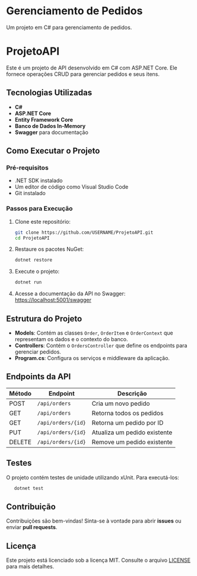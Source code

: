 # Gerenciamento de Pedidos
Um projeto em C# para gerenciamento de pedidos.
# ProjetoAPI
Este é um projeto de API desenvolvido em C# com ASP.NET Core. Ele fornece operações CRUD para gerenciar pedidos e seus itens.
## Tecnologias Utilizadas
- **C#**
- **ASP.NET Core**
- **Entity Framework Core**
- **Banco de Dados In-Memory**
- **Swagger** para documentação
## Como Executar o Projeto
### Pré-requisitos
- .NET SDK instalado
- Um editor de código como Visual Studio Code
- Git instalado
### Passos para Execução
1. Clone este repositório:
   ```bash
   git clone https://github.com/USERNAME/ProjetoAPI.git
   cd ProjetoAPI
   ```
2. Restaure os pacotes NuGet:
   ```bash
   dotnet restore
   ```
3. Execute o projeto:
   ```bash
   dotnet run
   ```
4. Acesse a documentação da API no Swagger: [https://localhost:5001/swagger](https://localhost:5001/swagger)
## Estrutura do Projeto
- **Models**: Contém as classes `Order`, `OrderItem` e `OrderContext` que representam os dados e o contexto do banco.
- **Controllers**: Contém o `OrdersController` que define os endpoints para gerenciar pedidos.
- **Program.cs**: Configura os serviços e middleware da aplicação.
## Endpoints da API
| Método | Endpoint          | Descrição                  |
|--------|-------------------|----------------------------|
| POST   | `/api/orders`     | Cria um novo pedido        |
| GET    | `/api/orders`     | Retorna todos os pedidos   |
| GET    | `/api/orders/{id}`| Retorna um pedido por ID   |
| PUT    | `/api/orders/{id}`| Atualiza um pedido existente |
| DELETE | `/api/orders/{id}`| Remove um pedido existente |
## Testes
O projeto contém testes de unidade utilizando xUnit. Para executá-los:
```bash
   dotnet test
```
## Contribuição
Contribuições são bem-vindas! Sinta-se à vontade para abrir **issues** ou enviar **pull requests**.
## Licença
Este projeto está licenciado sob a licença MIT. Consulte o arquivo [LICENSE](LICENSE) para mais detalhes.
